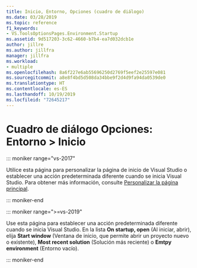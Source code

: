 ```yaml
---
title: Inicio, Entorno, Opciones (cuadro de diálogo)
ms.date: 03/28/2019
ms.topic: reference
f1_keywords:
- VS.ToolsOptionsPages.Environment.Startup
ms.assetid: 9d517203-3c62-4660-b7b4-ea7d032dcb1e
author: jillre
ms.author: jillfra
manager: jillfra
ms.workload:
- multiple
ms.openlocfilehash: 8a6f227e6ab55696250d2769f5eef2e25597e081
ms.sourcegitcommit: a8e8f4bd5d508da34bbe9f2d4d9fa94da0539de0
ms.translationtype: HT
ms.contentlocale: es-ES
ms.lasthandoff: 10/19/2019
ms.locfileid: "72645217"
---
```

# <a name="options-dialog-box-environment--startup"></a>Cuadro de diálogo Opciones: Entorno \> Inicio

::: moniker range="vs-2017"

Utilice esta página para personalizar la página de inicio de Visual Studio o establecer una acción predeterminada diferente cuando se inicia Visual Studio. Para obtener más información, consulte [Personalizar la página principal](../../ide/customizing-the-start-page-for-visual-studio.md).

::: moniker-end

::: moniker range=">=vs-2019"

Use esta página para establecer una acción predeterminada diferente cuando se inicia Visual Studio. En la lista **On startup, open** (Al iniciar, abrir), elija **Start window** (Ventana de inicio, que permite abrir un proyecto nuevo o existente), **Most recent solution** (Solución más reciente) o **Emtpy environment** (Entorno vacío).

::: moniker-end